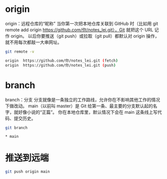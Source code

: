 # origin
origin：远程仓库的“昵称”
当你第一次把本地仓库关联到 GitHub 时（比如用 git remote add origin https://github.com/你/notes_lei.git），Git 就把这个 URL 记作 origin。
以后你要推送（git push）或拉取（git pull）都默认对 origin 操作，就不用每次都敲一大串网址。
```bash
git remote -v

origin  https://github.com/你/notes_lei.git (fetch)
origin  https://github.com/你/notes_lei.git (push)
```
# branch
branch：分支
分支就像是一条独立的工作路线，允许你在不影响其他工作的情况下做改动。
main（以前叫 master）是 Git 给第一条、最主要的分支默认起的名字，就好像小说的“正篇”。
你在本地仓库里，默认情况下会在 main 这条线上写代码、提交历史。
```bash
git branch

* main
```
# 推送到远端
```bash
git push origin main
```
